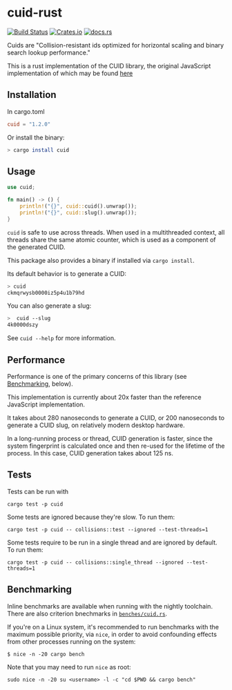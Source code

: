 # cuid-rust

[![Build Status](https://github.com/mplanchard/cuid-rust/actions/workflows/ci.yml/badge.svg?branch=master)](https://github.com/mplanchard/cuid-rust/actions/workflows/ci.yml?query=branch%3Amaster)
[![Crates.io](https://img.shields.io/crates/v/cuid "Crates.io")](https://crates.io/crates/cuid/)
[![docs.rs](https://docs.rs/cuid/badge.svg)](https://docs.rs/cuid/)

Cuids are "Collision-resistant ids optimized for horizontal scaling and
binary search lookup performance."

This is a rust implementation of the CUID library, the original JavaScript
implementation of which may be found [here](https://github.com/ericelliott/cuid)

## Installation

In cargo.toml

```toml
cuid = "1.2.0"
```

Or install the binary:

```sh
> cargo install cuid
```

## Usage

```rust
use cuid;

fn main() -> () {
    println!("{}", cuid::cuid().unwrap());
    println!("{}", cuid::slug().unwrap());
}
```

`cuid` is safe to use across threads. When used in a multithreaded context, all
threads share the same atomic counter, which is used as a component of the
generated CUID.

This package also provides a binary if installed via `cargo install`. 

Its default behavior is to generate a CUID:

```sh
> cuid
ckmqrwysb0000iz5p4u1b79hd
```

You can also generate a slug:

```sh
>  cuid --slug
4k0000dszy
```

See `cuid --help` for more information.

## Performance

Performance is one of the primary concerns of this library (see
[Benchmarking](#benchmarking), below).

This implementation is currently about 20x faster than the reference JavaScript
implementation.

It takes about 280 nanoseconds to generate a CUID, or 200 nanoseconds
to generate a CUID slug, on relatively modern desktop hardware.

In a long-running process or thread, CUID generation is faster, since the system
fingerprint is calculated once and then re-used for the lifetime of the process.
In this case, CUID generation takes about 125 ns.

## Tests

Tests can be run with

```text
cargo test -p cuid
```

Some tests are ignored because they're slow. To run them:

```text
cargo test -p cuid -- collisions::test --ignored --test-threads=1
```

Some tests require to be run in a single thread and are ignored by default.
To run them:

```text
cargo test -p cuid -- collisions::single_thread --ignored --test-threads=1
```

## Benchmarking

Inline benchmarks are available when running with the nightly toolchain. There
are also criterion bnechmarks in [`benches/cuid.rs`][benches].

If you're on a Linux system, it's recommended to run benchmarks with the
maximum possible priority, via `nice`, in order to avoid confounding effects
from other processes running on the system:

```text
$ nice -n -20 cargo bench
```

Note that you may need to run `nice` as root:

``` text
sudo nice -n -20 su <username> -l -c "cd $PWD && cargo bench"
```

[benches]: ./benches/cuid.rs
